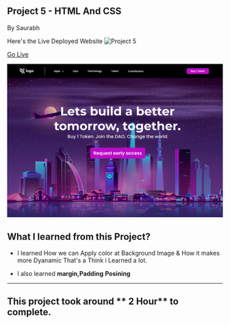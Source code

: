 ## Project 5 - HTML And CSS
By Saurabh

Here's the Live Deployed Website ![Project 5](https://img.shields.io/badge/Project-5-blueviolet)

 [Go Live](https://join-dao-ineuron.netlify.app/)

 ![complete Website](./5.png)

 ## What I learned from this Project?

- I learned How we can Apply color at Background Image & How it makes more Dyanamic That's a Think i Learned a lot.

- I also learned **margin,Padding**
**Posining**

***

## This project took around ** 2 Hour** to complete.
